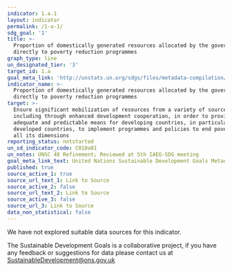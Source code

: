 ```yaml
---
indicator: 1.a.1
layout: indicator
permalink: /1-a-1/
sdg_goal: '1'
title: >-
  Proportion of domestically generated resources allocated by the government
  directly to poverty reduction programmes
graph_type: line
un_designated_tier: '3'
target_id: 1.a
goal_meta_link: 'http://unstats.un.org/sdgs/files/metadata-compilation/Metadata-Goal-1.pdf'
indicator_name: >-
  Proportion of domestically generated resources allocated by the government
  directly to poverty reduction programmes
target: >-
  Ensure significant mobilization of resources from a variety of sources,
  including through enhanced development cooperation, in order to provide
  adequate and predictable means for developing countries, in particular least
  developed countries, to implement programmes and policies to end poverty in
  all its dimensions
reporting_status: notstarted
un_sd_indicator_code: C010a01
un_notes: UNSC 48 Refinement; Reviewed at 5th IAEG-SDG meeting
goal_meta_link_text: United Nations Sustainable Development Goals Metadata (pdf 894kB)
published: true
source_active_1: true
source_url_text_1: Link to Source
source_active_2: false
source_url_text_2: Link to Source
source_active_3: false
source_url_3: Link to Source
data_non_statistical: false
---
```



We have not explored suitable data sources for this indicator. 

The Sustainable Development Goals is a collaborative project, if you have any feedback or suggestions for data please contact us at <SustainableDevelopment@ons.gov.uk>
